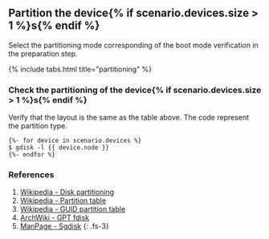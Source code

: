 ## Partition the device{% if scenario.devices.size > 1 %}s{% endif %}

Select the partitioning mode corresponding of the boot mode verification in the preparation step.

{% include tabs.html title="partitioning" %}

### Check the partitioning of the device{% if scenario.devices.size > 1 %}s{% endif %}

Verify that the layout is the same as the table above. The code represent the partition type.

```
{%- for device in scenario.devices %}
$ gdisk -l {{ device.node }}
{%- endfor %}
```

### References

1. [Wikipedia - Disk partitioning](https://en.wikipedia.org/wiki/Disk_partitioning)
1. [Wikipedia - Partition table](https://en.wikipedia.org/wiki/Partition_table)
1. [Wikipedia - GUID partition table](https://en.wikipedia.org/wiki/GUID_Partition_Table)
1. [ArchWiki - GPT fdisk](https://wiki.archlinux.org/index.php/GPT_fdisk)
1. [ManPage - Sgdisk](https://jlk.fjfi.cvut.cz/arch/manpages/man/extra/gptfdisk/sgdisk.8.en)
{: .fs-3}
